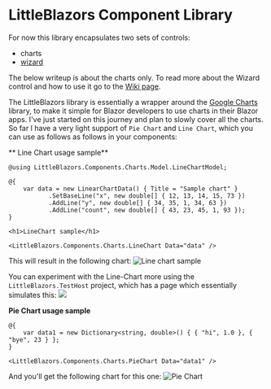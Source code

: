 # LittleBlazors Component Library

For now this library encapsulates two sets of controls:
- charts
- [wizard](https://github.com/mkArtak/LittleBlazors/wiki/Wizard-control)

The below writeup is about the charts only. To read more about the Wizard control and how to use it go to the [Wiki page](https://github.com/mkArtak/LittleBlazors/wiki/Wizard-control).

The LittleBlazors library is essentially a wrapper around the [Google Charts](https://developers.google.com/chart/) library, to make it simple for Blazor developers to use charts in their Blazor apps.
I've just started on this journey and plan to slowly cover all the charts.
So far I have a very light support of `Pie Chart` and `Line Chart`, which you can use as follows as follows in your components:

** Line Chart usage sample**
```razor
@using LittleBlazors.Components.Charts.Model.LineChartModel;

@{
    var data = new LinearChartData() { Title = "Sample chart" }
           .SetBaseLine("x", new double[] { 12, 13, 14, 15, 73 })
           .AddLine("y", new double[] { 34, 35, 1, 34, 63 })
           .AddLine("count", new double[] { 43, 23, 45, 1, 93 });
}

<h1>LineChart sample</h1>

<LittleBlazors.Components.Charts.LineChart Data="data" />
```

This will result in the following chart:
![Line chart sample](https://user-images.githubusercontent.com/7347708/61272148-46036180-a75b-11e9-9510-bb78cd9eeb85.png)

You can experiment with the Line-Chart more using the `LittleBlazors.TestHost` project, which has a page which essentially simulates this:
![](https://user-images.githubusercontent.com/7347708/61682492-b879c180-acc6-11e9-99f4-4dcd0dd05743.gif)

**Pie Chart usage sample**
```razor
@{
    var data1 = new Dictionary<string, double>() { { "hi", 1.0 }, { "bye", 23 } };
}

<LittleBlazors.Components.Charts.PieChart Data="data1" />
```

And you'll get the following chart for this one:
![Pie Chart](https://user-images.githubusercontent.com/7347708/61272104-2ec47400-a75b-11e9-9b18-c7d5680ba218.png)
